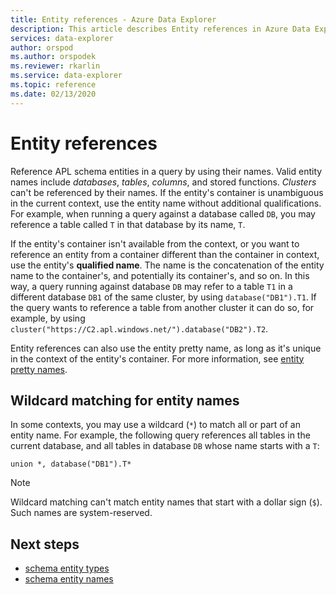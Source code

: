 ```yaml
---
title: Entity references - Azure Data Explorer
description: This article describes Entity references in Azure Data Explorer.
services: data-explorer
author: orspod
ms.author: orspodek
ms.reviewer: rkarlin
ms.service: data-explorer
ms.topic: reference
ms.date: 02/13/2020
---
```

# Entity references

Reference APL schema entities in a query by using their names. Valid entity names include *databases*, *tables*, *columns*, and stored functions. *Clusters* can't be referenced by their names.
If the entity's container is unambiguous in the current context, use the entity name without additional qualifications. For example, when running a query against a
database called `DB`, you may reference a table called `T` in that database by its name, `T`.

If the entity's container isn't available from the context, or you want to reference an entity from a container different than the container in context, use the entity's **qualified name**.
The name is the concatenation of the entity name to the container's, and potentially its container's, and so on. In this way, a query running against database `DB` may refer to a table `T1` in a different database `DB1` of the same cluster, by using `database("DB1").T1`. If the query wants to reference a table from another cluster it can do so, for example, by using `cluster("https://C2.apl.windows.net/").database("DB2").T2`.

Entity references can also use the entity pretty name, as long as it's unique
in the context of the entity's container. For more information, see [entity pretty names](./entity-names.md#entity-pretty-names).

## Wildcard matching for entity names

In some contexts, you may use a wildcard (`*`) to match all or part of an entity
name. For example, the following query references all tables in the current database,
and all tables in database `DB` whose name starts with a `T`:

```apl
union *, database("DB1").T*
```

> [!NOTE]
> Wildcard matching can't match entity names that start with a dollar sign (`$`).
Such names are system-reserved.

## Next steps

* [schema entity types](./index.md)
* [schema entity names](./entity-names.md)